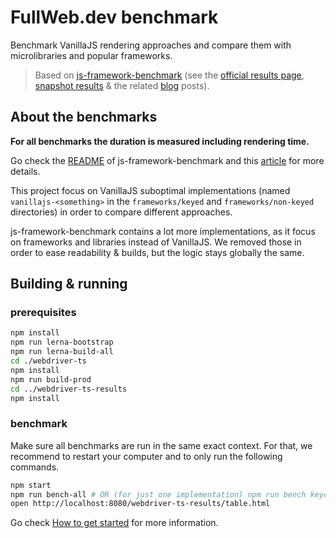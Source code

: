# FullWeb.dev benchmark

Benchmark VanillaJS rendering approaches and compare them with microlibraries and popular frameworks.

> Based on [js-framework-benchmark](https://github.com/krausest/js-framework-benchmark) (see the [official results page](https://krausest.github.io/js-framework-benchmark/index.html), [snapshot results](https://rawgit.com/krausest/js-framework-benchmark/master/webdriver-ts-results/table.html) & the related [blog](http://www.stefankrause.net/wp) posts).

## About the benchmarks

**For all benchmarks the duration is measured including rendering time.**

Go check the [README](https://github.com/krausest/js-framework-benchmark#about-the-benchmarks) of js-framework-benchmark and this [article](http://www.stefankrause.net/wp/?p=218) for more details.

This project focus on VanillaJS suboptimal implementations (named `vanillajs-<something>` in the `frameworks/keyed` and `frameworks/non-keyed` directories) in order to compare different approaches.

js-framework-benchmark contains a lot more implementations, as it focus on frameworks and libraries instead of VanillaJS. We removed those in order to ease readability & builds, but the logic stays globally the same.

## Building & running

### prerequisites

```bash
npm install
npm run lerna-bootstrap
npm run lerna-build-all
cd ./webdriver-ts
npm install
npm run build-prod
cd ../webdriver-ts-results
npm install
```

### benchmark

Make sure all benchmarks are run in the same exact context. For that, we recommend to restart your computer and to only run the following commands.

```bash
npm start
npm run bench-all # OR (for just one implementation) npm run bench keyed/<project-name>
open http://localhost:8080/webdriver-ts-results/table.html
```

Go check [How to get started](https://github.com/krausest/js-framework-benchmark#how-to-get-started---building-and-running) for more information.
